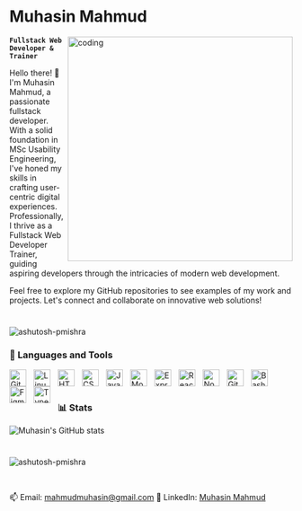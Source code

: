 # Muhasin Mahmud

<img align="right" alt="coding" width="400" src="https://user-images.githubusercontent.com/55389276/140866485-8fb1c876-9a8f-4d6a-98dc-08c4981eaf70.gif">

**`Fullstack Web Developer & Trainer`**

Hello there! 👋 I'm Muhasin Mahmud, a passionate fullstack developer. With a solid foundation in MSc Usability Engineering, I've honed my skills in crafting user-centric digital experiences. Professionally, I thrive as a Fullstack Web Developer Trainer, guiding aspiring developers through the intricacies of modern web development.

Feel free to explore my GitHub repositories to see examples of my work and projects. Let's connect and collaborate on innovative web solutions!

#

<p align="left"> <img src="https://komarev.com/ghpvc/?username=muhasin-m&label=Profile%20views&color=0e75b6&style=flat" alt="ashutosh-pmishra" /> </p>

### 🧰 Languages and Tools

<img align="left" alt="Git" width="30px" style="padding-right:10px;" src="https://cdn.jsdelivr.net/gh/devicons/devicon/icons/git/git-original.svg" />
<img align="left" alt="Linux" width="30px" style="padding-right:10px;" src="https://cdn.jsdelivr.net/gh/devicons/devicon/icons/linux/linux-original.svg" />
<img align="left" alt="HTML" width="30px" style="padding-right:10px;" src="https://cdn.jsdelivr.net/gh/devicons/devicon/icons/html5/html5-plain.svg" />
<img align="left" alt="CSS" width="30px" style="padding-right:10px;" src="https://cdn.jsdelivr.net/gh/devicons/devicon/icons/css3/css3-plain.svg" />
<img align="left" alt="JavaScript" width="30px" style="padding-right:10px;" src="https://cdn.jsdelivr.net/gh/devicons/devicon/icons/javascript/javascript-plain.svg" />
<img align="left" alt="MongoDb" width="30px" style="padding-right:10px;" src="https://cdn.jsdelivr.net/gh/devicons/devicon/icons/mongodb/mongodb-original.svg" />
<img align="left" alt="Express" width="30px" style="padding-right:10px;" src="https://cdn.jsdelivr.net/gh/devicons/devicon/icons/express/express-original.svg"  />
<img align="left" alt="React" width="30px" style="padding-right:10px;" src="https://cdn.jsdelivr.net/gh/devicons/devicon/icons/react/react-original.svg" />
<img align="left" alt="NodeJS" width="30px" style="padding-right:10px;" src="https://cdn.jsdelivr.net/gh/devicons/devicon/icons/nodejs/nodejs-original.svg" />
<img align="left" alt="GitHub" width="30px" style="padding-right:10px;" src="https://cdn.jsdelivr.net/gh/devicons/devicon/icons/github/github-original.svg" />
<img align="left" alt="Bash" width="30px" style="padding-right:10px;" src="https://cdn.jsdelivr.net/gh/devicons/devicon/icons/bash/bash-original.svg" />
<img align="left" alt="Figma" width="30px" style="padding-right:10px;" src="https://cdn.jsdelivr.net/gh/devicons/devicon/icons/figma/figma-original.svg" />
<img align="left" alt="TypeScript" width="30px" style="padding-right:10px;" src="https://cdn.jsdelivr.net/gh/devicons/devicon/icons/typescript/typescript-original.svg" />
<br />

#

### 📊 Stats

![Muhasin's GitHub stats](https://github-readme-stats.vercel.app/api?username=muhasin-m&show_icons=true&theme=gruvbox)

#

<p><img align="" src="https://github-readme-stats.vercel.app/api/top-langs?username=muhasin-m&show_icons=true&locale=en&layout=compact" alt="ashutosh-pmishra" /></p>
<br/>

📫 Email: mahmudmuhasin@gmail.com
📱 LinkedIn: [Muhasin Mahmud](https://www.linkedin.com/in/muhasin-uddin-mahmud-5b6639164/)
